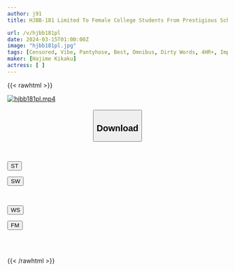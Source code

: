 ```yaml
---
author: j91
title: HJBB-181 Limited To Female College Students From Prestigious Schools Who Want To Be Announcers! “Female Announcers Should Be Able To Read Manuscripts Under Any Circumstances!?” Fixed Vibe Dirty Talk News Super Extreme Report BEST HITS 1 Million Yen If You Finish Reading The Manuscript Without Giving In To Mischievous Interference! If You Give Up Midway Through, You Will Be Immediately Given A Creampie Punishment Game!

url: /v/hjbb181pl
date: 2024-03-15T01:00:00Z
image: "hjbb181pl.jpg"
tags: [Censored, Vibe, Pantyhose, Best, Omnibus, Dirty Words, 4HR+, Impromptu Sex, Huge Cock	]
maker: [Hajime Kikaku]
actress: [ ]
---
```



{{< rawhtml >}}

<div class="video" data-videoid="12WBW6MvJgCejlM">
    <a href="javascript:;">
        <img src="/v/hjbb181pl/hjbb181pl.jpg" width="WIDTH" height="HEIGHT" alt="hjbb181pl.mp4" loading="lazy">
    </a>
</div>

<script type="text/javascript" src="https://j91.asia/asset/on-demand-st.js"></script>

<br>
  <link rel="stylesheet" href="https://j91.asia/asset/bs5.css">
  
  <center>
  <button class="btn btn-primary" type="button" data-bs-toggle="collapse" data-bs-target=".multi-collapse" aria-expanded="false" aria-controls="multiCollapseExample1 multiCollapseExample2"><h2>Download</h2></button></center>
</p>
<div class="row">
  <div class="col">
    <div class="collapse multi-collapse" id="multiCollapseExample1">
      <div class="card card-body">
	      	      <br>
<div class="buttons">  
<p><a href="https://streamtape.to/v/12WBW6MvJgCejlM" target="_blank"><button class="btn-hover color-3"><i class="fa fa-download"></i> ST</button></a></p>
<p><a href="https://cdnwish.com/7tqjk8f1bt8t" target="_blank"><button class="btn-hover color-2"><i class="fa fa-download"></i> SW</button></a></p></div>
    </div>
  </div>
</div>
  <div class="col">
    <div class="collapse multi-collapse" id="multiCollapseExample2">
      <div class="card card-body">
	      <br>
<div class="buttons">
<p><a href="javascript:;"><button class="btn-hover color-9"><i class="fa fa-download"></i> WS</button></a></p>
<p><a href="javascript:;"><button class="btn-hover color-8"><i class="fa fa-download"></i> FM</button></a></p></div>
<br><br>
      </div>
    </div>
  </div>
</div>

{{< /rawhtml >}}